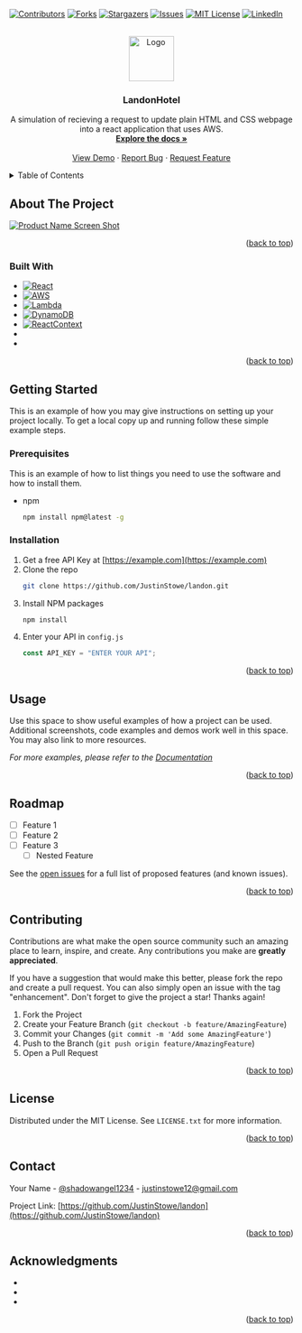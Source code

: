 <!-- Improved compatibility of back to top link: See: https://github.com/othneildrew/Best-README-Template/pull/73 -->

<a name="readme-top"></a>

<!--
*** Thanks for checking out the Best-README-Template. If you have a suggestion
*** that would make this better, please fork the repo and create a pull request
*** or simply open an issue with the tag "enhancement".
*** Don't forget to give the project a star!
*** Thanks again! Now go create something AMAZING! :D
-->

<!-- PROJECT SHIELDS -->
<!--
*** I'm using markdown "reference style" links for readability.
*** Reference links are enclosed in brackets [ ] instead of parentheses ( ).
*** See the bottom of this document for the declaration of the reference variables
*** for contributors-url, forks-url, etc. This is an optional, concise syntax you may use.
*** https://www.markdownguide.org/basic-syntax/#reference-style-links
-->

[![Contributors][contributors-shield]][contributors-url]
[![Forks][forks-shield]][forks-url]
[![Stargazers][stars-shield]][stars-url]
[![Issues][issues-shield]][issues-url]
[![MIT License][license-shield]][license-url]
[![LinkedIn][linkedin-shield]][linkedin-url]

<!-- PROJECT LOGO -->
<br />
<div align="center">
  <a href="https://github.com/JustinStowe/landon">
    <img src="images/logo.png" alt="Logo" width="80" height="80">
  </a>

<h3 align="center">LandonHotel</h3>

  <p align="center">
    A simulation of recieving a request to update plain HTML and CSS webpage into a react application that uses AWS.
    <br />
    <a href="https://github.com/JustinStowe/landon"><strong>Explore the docs »</strong></a>
    <br />
    <br />
    <a href="https://github.com/JustinStowe/landon">View Demo</a>
    ·
    <a href="https://github.com/JustinStowe/landon/issues">Report Bug</a>
    ·
    <a href="https://github.com/JustinStowe/landon/issues">Request Feature</a>
  </p>
</div>

<!-- TABLE OF CONTENTS -->
<details>
  <summary>Table of Contents</summary>
  <ol>
    <li>
      <a href="#about-the-project">About The Project</a>
      <ul>
        <li><a href="#built-with">Built With</a></li>
      </ul>
    </li>
    <li>
      <a href="#getting-started">Getting Started</a>
      <ul>
        <li><a href="#prerequisites">Prerequisites</a></li>
        <li><a href="#installation">Installation</a></li>
      </ul>
    </li>
    <li><a href="#usage">Usage</a></li>
    <li><a href="#roadmap">Roadmap</a></li>
    <li><a href="#contributing">Contributing</a></li>
    <li><a href="#license">License</a></li>
    <li><a href="#contact">Contact</a></li>
    <li><a href="#acknowledgments">Acknowledgments</a></li>
  </ol>
</details>

<!-- ABOUT THE PROJECT -->

## About The Project

[![Product Name Screen Shot][product-screenshot]](https://example.com)

<p align="right">(<a href="#readme-top">back to top</a>)</p>

### Built With

- [![React][React.js]][React-url]
- [![AWS][AWS.js]][AWS-url]
- [![Lambda][Lambda.js]][Lambda-url]
- [![DynamoDB][DynamoDB.js]][DynamoDB-url]
- [![ReactContext][ReactContext.js]][ReactContext-url]
-
-

<p align="right">(<a href="#readme-top">back to top</a>)</p>

<!-- GETTING STARTED -->

## Getting Started

This is an example of how you may give instructions on setting up your project locally.
To get a local copy up and running follow these simple example steps.

### Prerequisites

This is an example of how to list things you need to use the software and how to install them.

- npm
  ```sh
  npm install npm@latest -g
  ```

### Installation

1. Get a free API Key at [https://example.com](https://example.com)
2. Clone the repo
   ```sh
   git clone https://github.com/JustinStowe/landon.git
   ```
3. Install NPM packages
   ```sh
   npm install
   ```
4. Enter your API in `config.js`
   ```js
   const API_KEY = "ENTER YOUR API";
   ```

<p align="right">(<a href="#readme-top">back to top</a>)</p>

<!-- USAGE EXAMPLES -->

## Usage

Use this space to show useful examples of how a project can be used. Additional screenshots, code examples and demos work well in this space. You may also link to more resources.

_For more examples, please refer to the [Documentation](https://example.com)_

<p align="right">(<a href="#readme-top">back to top</a>)</p>

<!-- ROADMAP -->

## Roadmap

- [ ] Feature 1
- [ ] Feature 2
- [ ] Feature 3
  - [ ] Nested Feature

See the [open issues](https://github.com/JustinStowe/landon/issues) for a full list of proposed features (and known issues).

<p align="right">(<a href="#readme-top">back to top</a>)</p>

<!-- CONTRIBUTING -->

## Contributing

Contributions are what make the open source community such an amazing place to learn, inspire, and create. Any contributions you make are **greatly appreciated**.

If you have a suggestion that would make this better, please fork the repo and create a pull request. You can also simply open an issue with the tag "enhancement".
Don't forget to give the project a star! Thanks again!

1. Fork the Project
2. Create your Feature Branch (`git checkout -b feature/AmazingFeature`)
3. Commit your Changes (`git commit -m 'Add some AmazingFeature'`)
4. Push to the Branch (`git push origin feature/AmazingFeature`)
5. Open a Pull Request

<p align="right">(<a href="#readme-top">back to top</a>)</p>

<!-- LICENSE -->

## License

Distributed under the MIT License. See `LICENSE.txt` for more information.

<p align="right">(<a href="#readme-top">back to top</a>)</p>

<!-- CONTACT -->

## Contact

Your Name - [@shadowangel1234](https://twitter.com/shadowangel1234) - justinstowe12@gmail.com

Project Link: [https://github.com/JustinStowe/landon](https://github.com/JustinStowe/landon)

<p align="right">(<a href="#readme-top">back to top</a>)</p>

<!-- ACKNOWLEDGMENTS -->

## Acknowledgments

- []()
- []()
- []()

<p align="right">(<a href="#readme-top">back to top</a>)</p>

<!-- MARKDOWN LINKS & IMAGES -->
<!-- https://www.markdownguide.org/basic-syntax/#reference-style-links -->

[contributors-shield]: https://img.shields.io/github/contributors/JustinStowe/landon.svg?style=for-the-badge
[contributors-url]: https://github.com/JustinStowe/landon/graphs/contributors
[forks-shield]: https://img.shields.io/github/forks/JustinStowe/landon.svg?style=for-the-badge
[forks-url]: https://github.com/JustinStowe/landon/network/members
[stars-shield]: https://img.shields.io/github/stars/JustinStowe/landon.svg?style=for-the-badge
[stars-url]: https://github.com/JustinStowe/landon/stargazers
[issues-shield]: https://img.shields.io/github/issues/JustinStowe/landon.svg?style=for-the-badge
[issues-url]: https://github.com/JustinStowe/landon/issues
[license-shield]: https://img.shields.io/github/license/JustinStowe/landon.svg?style=for-the-badge
[license-url]: https://github.com/JustinStowe/landon/blob/master/LICENSE.txt
[linkedin-shield]: https://img.shields.io/badge/-LinkedIn-black.svg?style=for-the-badge&logo=linkedin&colorB=555
[linkedin-url]: https://linkedin.com/in/justin-stowe
[product-screenshot]: images/screenshot.png
[React.js]: https://img.shields.io/badge/-React-grey
[React-url]: https://reactjs.org/
[Lambda.js]: https://img.shields.io/badge/-Lambda-green
[Lambda-url]: https://reactjs.org/
[AWS.js]: https://img.shields.io/badge/-AmazonWebServices-blue
[AWS-url]: https://reactjs.org/
[DynamoDB.js]: https://img.shields.io/badge/-DynamoDB-red
[DynamoDB-url]: https://reactjs.org/
[ReactContext.js]: https://img.shields.io/badge/-ReactContext-yellow
[ReactContext-url]: https://reactjs.org/
